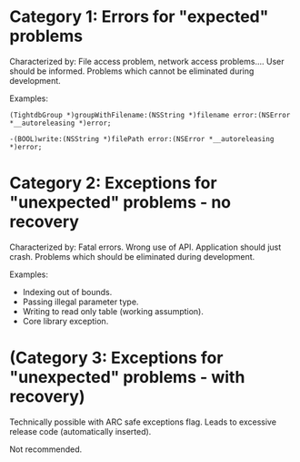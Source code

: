 Category 1: Errors for "expected" problems 
==========================================
Characterized by: File access problem, network access problems.... User should be informed. Problems which cannot be eliminated during development.

Examples:

    (TightdbGroup *)groupWithFilename:(NSString *)filename error:(NSError *__autoreleasing *)error;

    -(BOOL)write:(NSString *)filePath error:(NSError *__autoreleasing *)error;


Category 2: Exceptions for "unexpected" problems - no recovery 
==============================================================
Characterized by: Fatal errors. Wrong use of API. Application should just crash. Problems which should be eliminated during development.

Examples:

- Indexing out of bounds.
- Passing illegal parameter type.
- Writing to read only table (working assumption).
- Core library exception.

(Category 3: Exceptions for "unexpected" problems - with recovery)
==================================================================
Technically possible with ARC safe exceptions flag. Leads to excessive release code (automatically inserted). 

Not recommended.








